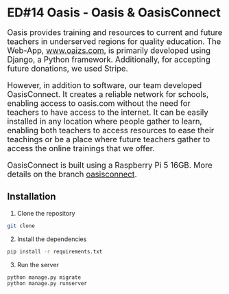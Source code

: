 # ED#14 Oasis - Oasis & OasisConnect

<font size="4px">Oasis provides training and resources to current and future teachers in underserved regions for quality education. The Web-App, www.oaizs.com, is primarily developed using Django, a Python framework. Additionally, for accepting future donations, we used Stripe.

However, in addition to software, our team developed OasisConnect. It creates a reliable network for schools, enabling access to oasis.com without the need for teachers to have access to the internet. It can be easily installed in any location where people gather to learn, enabling both teachers to access resources to ease their teachings or be a place where future teachers gather to access the online trainings that we offer.

OasisConnect is built using a Raspberry Pi 5 16GB. More details on the branch [oasisconnect](https//github.com/marcosavi/oasis-hackaton/tree/oasisconnect).
</font>

## Installation

1. Clone the repository

```bash
git clone
```

2. Install the dependencies

```bash
pip install -r requirements.txt
```

3. Run the server

```bash
python manage.py migrate
python manage.py runserver
```
